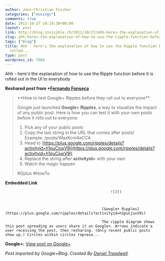 ```yaml
---
author: Jens-Christian Fischer
categories: ["musings"]
comments: true
date: 2011-10-27 19:19:30+00:00
layout: post
link: http://blog.invisible.ch/2011/10/27/ahh-heres-the-explanation-of-how-to-use-the-ripple-function-before-it-is-rolled/
slug: ahh-heres-the-explanation-of-how-to-use-the-ripple-function-before-it-is-rolled
tags: ["blog"]
title: Ahh - here's the explanation of how to use the Ripple function before it is
  rolled...
type: post
wordpress_id: 7884
---
```


Ahh - here's the explanation of how to use the Ripple function before it is rolled out in the UI to everybody  
  
**Reshared post from +[Fernando Fonseca](https://plus.google.com/107863796156749531232)**  


<blockquote>**How to test Google+ Ripples before they roll out to everyone**  
  
Google just launched **Google+ Ripples**, a way to visualize the impact of any public post. Here is how you can test it with your own posts before it rolls out to everyone.   
  
1. Pick any of your public posts  
2. Copy the last string in the URL  that comes after posts/  
Example: /posts/WaxKcm4eCCA  
3. Head to [https://plus.google.com/ripples/details?activityid=h1puCjuxV9i](https://plus.google.com/ripples/details?activityid=h1puCjuxV9i)  
4. Replace the string after **activityid=** with your own  
5. Watch the magic happen   
  
#Gplus #HowTo</blockquote>


												

**Embedded Link**


												


													![]()
												


												[Google+ Ripples](https://plus.google.com/ripples/details?activityid=h1puCjuxV9i)  

												The ripple diagram shows this post spreading as users share it on Google+. Arrows indicate a user receiving the post, then resharing. (Only recent public posts show up.) Circles within circles represe...  

										


										

**Google+:** [View post on Google+](https://plus.google.com/109789939743085010576/posts/1kP4dbnoLR6)

  
  
_Post imported by Google+Blog.  Created By [Daniel Treadwell](http://minimali.se/)._
